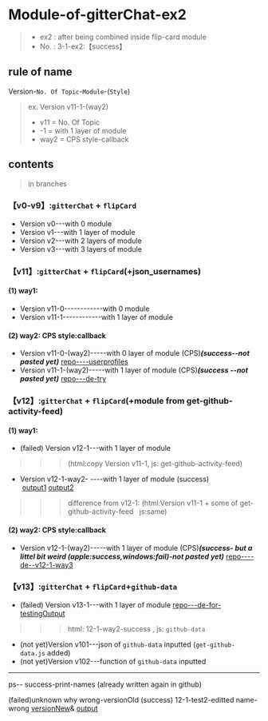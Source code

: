 # Module-of-gitterChat-ex2
>- ex2 : after being combined inside flip-card module
>- No. : 3-1-ex2:【success】

## rule of name
Version-`No. Of Topic`-`Module`-(`Style`)
>ex.  Version v11-1-(way2)
>* v11 = No. Of Topic
>* -1 =  with 1 layer  of module
>* way2 = CPS style-callback

##  contents
>in branches

### 【v0-v9】:`gitterChat` + `flipCard`
- Version v0---with 0 module
- Version v1---with 1 layer  of module
- Version v2---with 2 layers of module
- Version v3---with 3 layers of module

### 【v11】:`gitterChat` + `flipCard`(+json_usernames)
#### (1) way1:
- Version v11-0------------with 0 module
- Version v11-1------------with 1 layer  of module
#### (2) way2:  CPS style:callback
- Version v11-0-(way2)-----with 0 layer  of module (CPS)***(success--not pasted yet)***  [repo----userprofiles](https://github.com/kiecoo/userprofiles)
- Version v11-1-(way2)-----with 1 layer  of module (CPS)***(success --not pasted yet)***  [repo---de-try](https://github.com/kiecoo/de-try)

### 【v12】:`gitterChat` + `flipCard`(+module from get-github-activity-feed)
#### (1) way1:
- (failed) Version v12-1---with 1 layer  of module  
>>>  (html:copy Version v11-1,    js: get-github-activity-feed)
- Version v12-1-way2- ----with 1 layer  of module  (success)  [output1](https://i.imgur.com/mqrEPg6.png) [output2](https://i.imgur.com/sIIMMLl.png)
>>> difference from v12-1: (html:Version v11-1 + some of  get-github-activity-feed    js:same)
#### (2) way2:  CPS style:callback
- Version v12-1-(way2)-----with 1 layer  of module (CPS)***(success- but a littel bit weird (apple:success,windows:fail)-not pasted yet)***  [repo----de--v12-1-way3](https://github.com/kiecoo/de--v12-1-way3)

### 【v13】:`gitterChat` + `flipCard`+`github-data`
- (failed) Version v13-1---with 1 layer  of module    [repo---de-for-testingOutput](https://github.com/kiecoo/de-for-testingOutput)
>>> html: 12-1-way2-success , js: `github-data`


- (not yet)Version v101---json of `github-data` inputted (`get-github-data.js` added)
- (not yet)Version v102---function of `github-data` inputted

-----
ps-- success-print-names
(already written again in github)

(failed)unknown why wrong-versionOld
(success) 12-1-test2-editted name-wrong  [versionNew](https://github.com/kiecoo/de-for-testingOutput)& [output](https://i.imgur.com/mqrEPg6.png)

